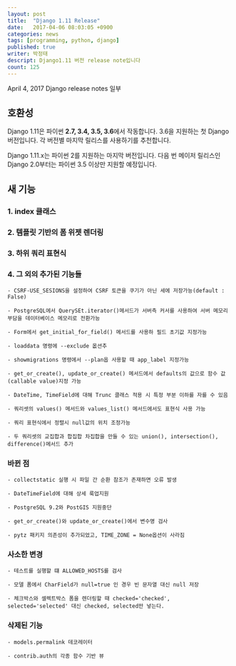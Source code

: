 ```yaml
---
layout: post
title:  "Django 1.11 Release"
date:   2017-04-06 08:03:05 +0900
categories: news
tags: [programming, python, django]
published: true
writer: 박정태
descript: Django1.11 버전 release note입니다
count: 125
---
```


April 4, 2017 Django release notes 일부

## 호환성

Django 1.11은 파이썬 **2.7, 3.4, 3.5, 3.6**에서 작동합니다. 3.6을 지원하는 첫 Django 버전입니다. 각 버전별 마지막 릴리스를 사용하기를 추천합니다.

Django 1.11.x는 파이썬 2를 지원하는 마지막 버전입니다. 다음 번 메이저 릴리스인 Django 2.0부터는 파이썬 3.5 이상만 지원할 예정입니다.


## 새 기능

### 1. index 클래스

### 2. 템플릿 기반의 폼 위젯 렌더링

### 3. 하위 쿼리 표현식

### 4. 그 외의 추가된 기능들
```
- CSRF-USE_SESIONS을 설정하여 CSRF 토큰을 쿠기가 아닌 세에 저장가능(default : False)

- PostgreSQL에서 QuerySEt.iterator()메서드가 서버측 커서를 사용하여 서버 메모리 부담을 데이터베이스 메모리로 전환가능

- Form에서 get_initial_for_field() 메서드를 사용하 필드 초기값 지정가능

- loaddata 명령에 --exclude 옶션추

- showmigrations 명령에서 --plan옵 사용할 때 app_label 지정가능

- get_or_create(), update_or_create() 메서드에서 defaults의 값으로 함수 값(callable value)지정 가능

- DateTime, TimeField에 대해 Trunc 클래스 적용 시 특정 부분 이하를 자를 수 있음

- 쿼리셋의 values() 메서드와 values_list() 메서드에서도 표현식 사용 가능

- 쿼리 표현식에서 정렬시 null값의 위치 조정가능

- 두 쿼리셋의 교집합과 합집합 차집합을 만들 수 있는 union(), intersection(), difference()메서드 추가
```

### 바뀐 점
```
- collectstatic 실행 시 파일 간 순환 참조가 존재하면 오류 발생

- DateTimeField에 대해 상세 룩업지원

- PostgreSQL 9.2와 PostGIS 지원중단

- get_or_create()와 update_or_create()에서 변수명 검사

- pytz 패키지 의존성이 추가되었고, TIME_ZONE = None옵션이 사라짐

```

### 사소한 변경
```
- 테스트를 실행할 떄 ALLOWED_HOSTS를 검사

- 모델 폼에서 CharField가 null=true 인 경우 빈 문자열 대신 null 저장

- 체크박스와 셀렉트박스 폼을 렌더링할 때 checked='checked', selected='selected' 대신 checked, selected만 넣는다.
```

### 삭제된 기능
```
- models.permalink 데코레이터

- contrib.auth의 각종 함수 기반 뷰
```


